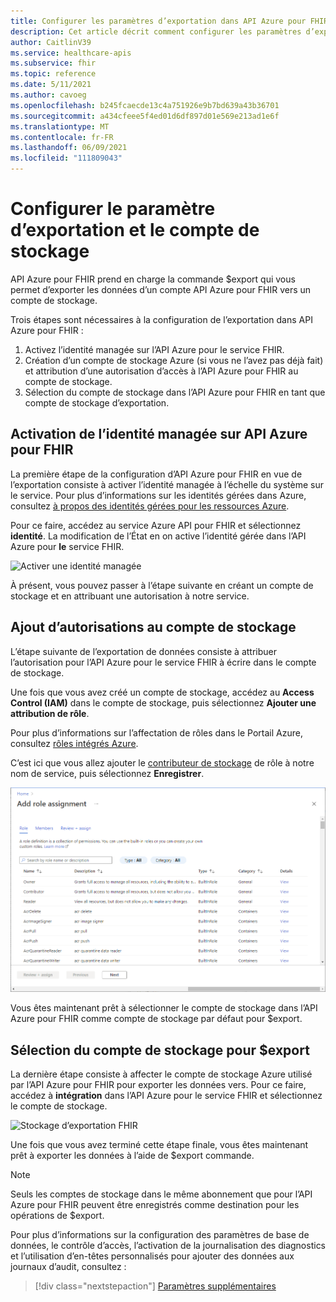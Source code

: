 ```yaml
---
title: Configurer les paramètres d’exportation dans API Azure pour FHIR
description: Cet article décrit comment configurer les paramètres d’exportation dans API Azure pour FHIR
author: CaitlinV39
ms.service: healthcare-apis
ms.subservice: fhir
ms.topic: reference
ms.date: 5/11/2021
ms.author: cavoeg
ms.openlocfilehash: b245fcaecde13c4a751926e9b7bd639a43b36701
ms.sourcegitcommit: a434cfeee5f4ed01d6df897d01e569e213ad1e6f
ms.translationtype: MT
ms.contentlocale: fr-FR
ms.lasthandoff: 06/09/2021
ms.locfileid: "111809043"
---
```

# <a name="configure-export-setting-and-set-up-the-storage-account"></a>Configurer le paramètre d’exportation et le compte de stockage

API Azure pour FHIR prend en charge la commande $export qui vous permet d’exporter les données d’un compte API Azure pour FHIR vers un compte de stockage.

Trois étapes sont nécessaires à la configuration de l’exportation dans API Azure pour FHIR :

1. Activez l’identité managée sur l’API Azure pour le service FHIR.
2. Création d’un compte de stockage Azure (si vous ne l’avez pas déjà fait) et attribution d’une autorisation d’accès à l’API Azure pour FHIR au compte de stockage.
3. Sélection du compte de stockage dans l’API Azure pour FHIR en tant que compte de stockage d’exportation.

## <a name="enabling-managed-identity-on-azure-api-for-fhir"></a>Activation de l’identité managée sur API Azure pour FHIR

La première étape de la configuration d’API Azure pour FHIR en vue de l’exportation consiste à activer l’identité managée à l’échelle du système sur le service. Pour plus d’informations sur les identités gérées dans Azure, consultez [à propos des identités gérées pour les ressources Azure](../../active-directory/managed-identities-azure-resources/overview.md).

Pour ce faire, accédez au service Azure API pour FHIR et sélectionnez **identité**. La modification de l’État en on active l’identité gérée dans l’API Azure pour **le** service FHIR.

![Activer une identité managée](media/export-data/fhir-mi-enabled.png)

À présent, vous pouvez passer à l’étape suivante en créant un compte de stockage et en attribuant une autorisation à notre service.

## <a name="adding-permission-to-storage-account"></a>Ajout d’autorisations au compte de stockage

L’étape suivante de l’exportation de données consiste à attribuer l’autorisation pour l’API Azure pour le service FHIR à écrire dans le compte de stockage.

Une fois que vous avez créé un compte de stockage, accédez au **Access Control (IAM)** dans le compte de stockage, puis sélectionnez **Ajouter une attribution de rôle**. 

Pour plus d’informations sur l’affectation de rôles dans le Portail Azure, consultez [rôles intégrés Azure](../../role-based-access-control/role-assignments-portal.md).

C’est ici que vous allez ajouter le [contributeur de stockage](https://docs.microsoft.com/azure/role-based-access-control/built-in-roles#storage-blob-data-contributor) de rôle à notre nom de service, puis sélectionnez **Enregistrer**.

![Page Ajouter une attribution de rôle](../../../includes/role-based-access-control/media/add-role-assignment-page.png)

Vous êtes maintenant prêt à sélectionner le compte de stockage dans l’API Azure pour FHIR comme compte de stockage par défaut pour $export.

## <a name="selecting-the-storage-account-for-export"></a>Sélection du compte de stockage pour $export

La dernière étape consiste à affecter le compte de stockage Azure utilisé par l’API Azure pour FHIR pour exporter les données vers. Pour ce faire, accédez à **intégration** dans l’API Azure pour le service FHIR et sélectionnez le compte de stockage.

![Stockage d’exportation FHIR](media/export-data/fhir-export-storage.png)

Une fois que vous avez terminé cette étape finale, vous êtes maintenant prêt à exporter les données à l’aide de $export commande.

> [!Note]
> Seuls les comptes de stockage dans le même abonnement que pour l’API Azure pour FHIR peuvent être enregistrés comme destination pour les opérations de $export.

Pour plus d’informations sur la configuration des paramètres de base de données, le contrôle d’accès, l’activation de la journalisation des diagnostics et l’utilisation d’en-têtes personnalisés pour ajouter des données aux journaux d’audit, consultez :

>[!div class="nextstepaction"]
>[Paramètres supplémentaires](azure-api-for-fhir-additional-settings.md)
